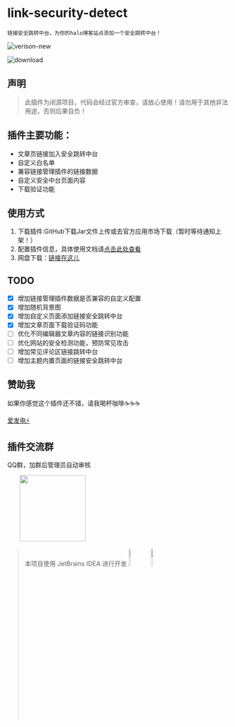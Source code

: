 # link-security-detect

`链接安全跳转中台，为你的halo博客站点添加一个安全跳转中台！`

![verison-new](https://github.com/wenjing-xin/plugins-links-security-detect/assets/130843859/f414a5c0-626f-4666-983b-dca984c7ca9d)

![download](https://github.com/wenjing-xin/plugins-links-security-detect/assets/130843859/b018c139-0172-4c0d-a535-969ece514839)

## 声明
> 此插件为闭源项目，代码会经过官方审查，请放心使用！请勿用于其他非法用途，否则后果自负！

## 插件主要功能：
- 文章页链接加入安全跳转中台
- 自定义白名单
- 兼容链接管理插件的链接数据
- 自定义安全中台页面内容
- 下载验证功能

## 使用方式
1. 下载插件:GitHub下载Jar文件上传或去官方应用市场下载（暂时等待通知上架！）
2. 配置插件信息，具体使用文档请[点击此处查看](https://www.wenjing.xin/archives/407506e2-ce19-43bb-a7ee-4e92e054a91e)
3. 网盘下载：[链接在这儿](https://pan.baidu.com/s/1MH3-BuwdPQNrfFaS0JBb2w?pwd=njka)

## TODO
- [x] 增加链接管理插件数据是否兼容的自定义配置
- [x] 增加随机背景图
- [x] 增加自定义页面添加链接安全跳转中台
- [x] 增加文章页面下载验证码功能
- [ ] 优化不同编辑器文章内容的链接识别功能
- [ ] 优化网站的安全检测功能，预防常见攻击
- [ ] 增加常见评论区链接跳转中台
- [ ] 增加主题内置页面的链接安全跳转中台
## 赞助我
如果你感觉这个插件还不错，请我喝杯咖啡☕️☕️☕️

[爱发电⚡️](https://afdian.net/a/wb258123)

## 插件交流群
QQ群，加群后管理员自动审核
<div>
&emsp;&emsp;<img src="https://github.com/wenjing-xin/plugins-links-security-detect/assets/130843859/472abfb6-539f-4b3f-a292-c5f85c9f7d2e" width=150px />
</div>

> 本项目使用 JetBrains IDEA 进行开发
> <a href="https://www.jetbrains.com/?from=Toolkit"><img src="https://cdn.jsdelivr.net/gh/liuzhihang/oss/pic/article/jetbrains-logo-MrNwcp.png" width="10%" height="10%"></a>
> <a href="https://www.jetbrains.com/?from=Toolkit"><img src="https://cdn.jsdelivr.net/gh/liuzhihang/oss/pic/article/idea-logo-XpnqgG.png" width="10%" height="10%"> </a>




